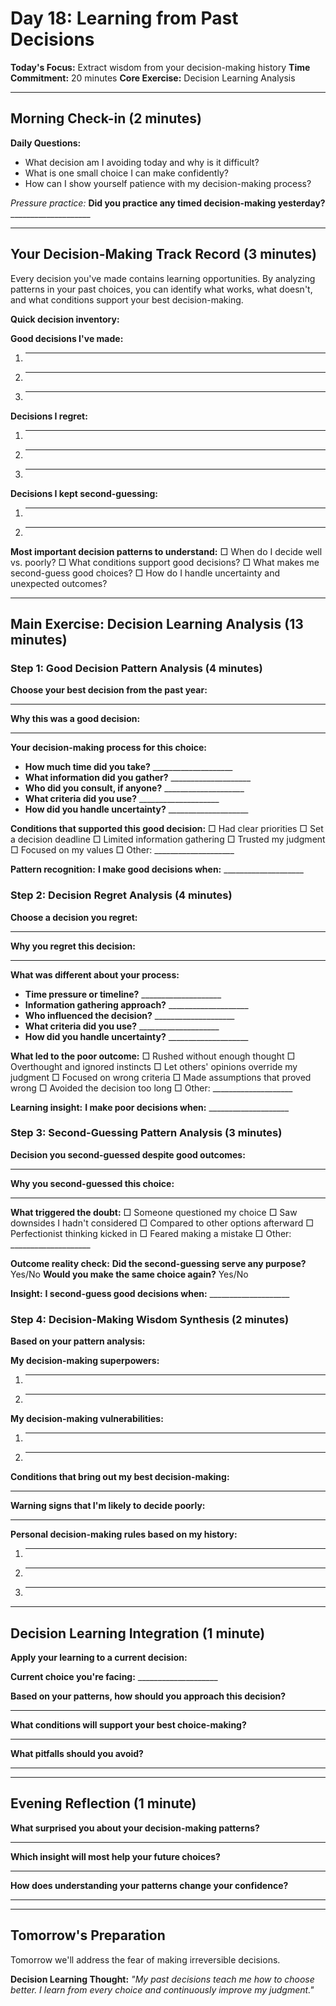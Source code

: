 # Day 18: Learning from Past Decisions

**Today's Focus:** Extract wisdom from your decision-making history
**Time Commitment:** 20 minutes
**Core Exercise:** Decision Learning Analysis

---

## Morning Check-in (2 minutes)

**Daily Questions:**
- What decision am I avoiding today and why is it difficult?
- What is one small choice I can make confidently?
- How can I show yourself patience with my decision-making process?

*Pressure practice:*
**Did you practice any timed decision-making yesterday?** ____________________

---

## Your Decision-Making Track Record (3 minutes)

Every decision you've made contains learning opportunities. By analyzing patterns in your past choices, you can identify what works, what doesn't, and what conditions support your best decision-making.

**Quick decision inventory:**

**Good decisions I've made:**
1. ____________________
2. ____________________
3. ____________________

**Decisions I regret:**
1. ____________________
2. ____________________
3. ____________________

**Decisions I kept second-guessing:**
1. ____________________
2. ____________________

**Most important decision patterns to understand:**
□ When do I decide well vs. poorly?
□ What conditions support good decisions?
□ What makes me second-guess good choices?
□ How do I handle uncertainty and unexpected outcomes?

---

## Main Exercise: Decision Learning Analysis (13 minutes)

### Step 1: Good Decision Pattern Analysis (4 minutes)

**Choose your best decision from the past year:**
____________________

**Why this was a good decision:**
____________________

**Your decision-making process for this choice:**
- **How much time did you take?** ____________________
- **What information did you gather?** ____________________
- **Who did you consult, if anyone?** ____________________
- **What criteria did you use?** ____________________
- **How did you handle uncertainty?** ____________________

**Conditions that supported this good decision:**
□ Had clear priorities
□ Set a decision deadline
□ Limited information gathering
□ Trusted my judgment
□ Focused on my values
□ Other: ____________________

**Pattern recognition:**
**I make good decisions when:** ____________________

### Step 2: Decision Regret Analysis (4 minutes)

**Choose a decision you regret:**
____________________

**Why you regret this decision:**
____________________

**What was different about your process:**
- **Time pressure or timeline?** ____________________
- **Information gathering approach?** ____________________
- **Who influenced the decision?** ____________________
- **What criteria did you use?** ____________________
- **How did you handle uncertainty?** ____________________

**What led to the poor outcome:**
□ Rushed without enough thought
□ Overthought and ignored instincts
□ Let others' opinions override my judgment
□ Focused on wrong criteria
□ Made assumptions that proved wrong
□ Avoided the decision too long
□ Other: ____________________

**Learning insight:**
**I make poor decisions when:** ____________________

### Step 3: Second-Guessing Pattern Analysis (3 minutes)

**Decision you second-guessed despite good outcomes:**
____________________

**Why you second-guessed this choice:**
____________________

**What triggered the doubt:**
□ Someone questioned my choice
□ Saw downsides I hadn't considered
□ Compared to other options afterward
□ Perfectionist thinking kicked in
□ Feared making a mistake
□ Other: ____________________

**Outcome reality check:**
**Did the second-guessing serve any purpose?** Yes/No
**Would you make the same choice again?** Yes/No

**Insight:**
**I second-guess good decisions when:** ____________________

### Step 4: Decision-Making Wisdom Synthesis (2 minutes)

**Based on your pattern analysis:**

**My decision-making superpowers:**
1. ____________________
2. ____________________

**My decision-making vulnerabilities:**
1. ____________________
2. ____________________

**Conditions that bring out my best decision-making:**
____________________

**Warning signs that I'm likely to decide poorly:**
____________________

**Personal decision-making rules based on my history:**
1. ____________________
2. ____________________
3. ____________________

---

## Decision Learning Integration (1 minute)

**Apply your learning to a current decision:**

**Current choice you're facing:** ____________________

**Based on your patterns, how should you approach this decision?**
____________________

**What conditions will support your best choice-making?**
____________________

**What pitfalls should you avoid?**
____________________

---

## Evening Reflection (1 minute)

**What surprised you about your decision-making patterns?**
____________________

**Which insight will most help your future choices?**
____________________

**How does understanding your patterns change your confidence?**
____________________

---

## Tomorrow's Preparation
Tomorrow we'll address the fear of making irreversible decisions.

**Decision Learning Thought:**
*"My past decisions teach me how to choose better. I learn from every choice and continuously improve my judgment."*